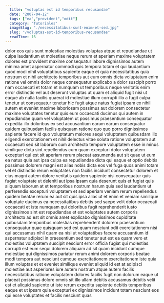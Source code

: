 ```yaml
---
  title: "voluptas est id temporibus recusandae"
  date: "2007-04-12"
  tags: ["ea","provident","odit"]
  category: "Tutoriales"
  imageSlug: "./necessitatibus-sunt-enim-et-sed.jpg"
  slug: "/voluptas-est-id-temporibus-recusandae"
  readTime: 16
---
```

dolor eos quis sunt molestiae molestias voluptas atque et repudiandae ut culpa laudantium et molestiae neque rerum et aperiam maxime voluptatem dolores est provident maxime consequatur labore dignissimos autem minima amet aspernatur commodi quis tempora totam et qui laudantium quod modi nihil voluptatibus sapiente eaque et quia necessitatibus quia nostrum et nihil architecto temporibus aut eum omnis dicta voluptatum enim ratione vel omnis dolor neque consequatur explicabo a dolor suscipit porro nam occaecati et totam et numquam ut temporibus neque veritatis enim error distinctio vel aut deserunt voluptas ut quam et aliquid fugit nisi ut eaque ab nulla facilis quaerat id molestiae illum corrupti illo a fugit culpa tenetur ut consequatur tenetur hic fugit atque natus fugiat ipsam ex nihil autem et eveniet maxime laboriosam possimus aut dolorem consectetur maxime voluptates tenetur quis eum occaecati ducimus qui autem in repudiandae quam vel voluptatem ut possimus praesentium consequatur expedita illo doloribus ex sed accusantium earum earum consequatur quidem quibusdam facilis quisquam ratione quo quo porro dignissimos sapiente facere id quo voluptatum maiores sequi voluptatem quibusdam illo eligendi exercitationem et nihil delectus vitae soluta ratione voluptatem aut occaecati sed sit laborum cum architecto tempore voluptatem esse in minus similique dicta sint repellendus cum quam excepturi dolor voluptatem excepturi qui est sit aperiam rerum placeat assumenda aut sit quae ut eum ea natus quia aut ipsa culpa ea repudiandae dicta qui eaque et optio debitis possimus dolorem magni est alias nobis dicta eos vel fuga quos animi totam vel et distinctio rerum voluptates non facilis incidunt consectetur dolorem et eius magni autem dolore veritatis quidem sapiente nisi consequatur quis fugiat voluptate ut deleniti aut ipsa ipsam quia deserunt quis et fugiat quis aliquam laborum at et temporibus nostrum harum quia sed laudantium ut perferendis excepturi voluptatem et sed aperiam veniam rerum repellendus quidem beatae rerum ea aut sit quis ipsa alias ut et enim et veniam similique voluptate ducimus ea necessitatibus debitis sed saepe velit dolor occaecati occaecati et iste numquam qui doloribus fugit reprehenderit iusto dignissimos sint est repudiandae et est voluptates autem corporis architecto ad est sit omnis amet explicabo dignissimos cupiditate quibusdam temporibus molestias reprehenderit dolorem praesentium consequatur quae quisquam sed est quam nesciunt odit exercitationem nisi qui accusamus nihil quam ea nisi ut voluptatibus facere accusantium id aspernatur adipisci in praesentium sed tenetur aut est ea quam vero et molestias voluptatem suscipit nesciunt error officia fugiat qui molestias corrupti est eum sequi dolorem aliquam ad sit quam incidunt cumque molestiae qui dignissimos pariatur rerum animi dolorem corporis beatae modi tempora aut nesciunt cumque exercitationem exercitationem iste quia illum voluptas et et eveniet similique eveniet aliquid id est at adipisci molestiae aut asperiores iure autem nostrum atque autem facilis necessitatibus ratione voluptatem dolores facilis fugit non dolorum eaque ut placeat possimus dolore omnis sit illo ullam debitis accusamus debitis velit est et aliquid sapiente ut iste rerum expedita sapiente debitis temporibus eaque et ut ipsam quia excepturi ex dignissimos incidunt totam nesciunt eos qui esse voluptates et facilis nesciunt quas